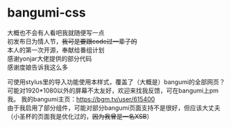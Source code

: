 # bangumi-css
大概也不会有人看吧我就随便写一点  
初发布日为情人节，~~我可是要跟code过一辈子的~~  
本人的第一次开源，奉献给番组计划  
感谢yonjar大佬提供的部分代码  
感谢度娘告诉我这么多  

可使用stylus里的导入功能使用本样式，覆盖了（大概是）bangumi的全部网页？可能对1920\*1080以外的屏幕不太友好，欢迎来找我反馈，可在bangumi上pm我。
我的bangumi主页：https://bgm.tv/user/615400  
由于我启用了部分组件，可能对部分bangumi页面支持不是很好，但应该大丈夫（小圣杯的页面我是优化过的，~~因为我曾是一名XSB~~）
